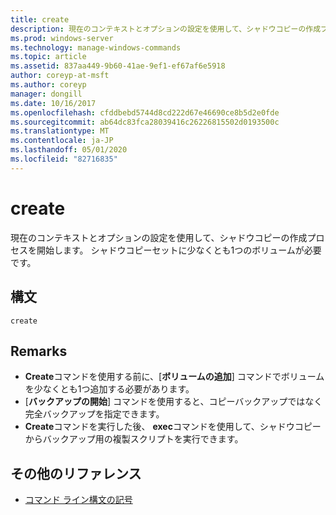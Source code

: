 ```yaml
---
title: create
description: 現在のコンテキストとオプションの設定を使用して、シャドウコピーの作成プロセスを開始する create のリファレンストピックです。
ms.prod: windows-server
ms.technology: manage-windows-commands
ms.topic: article
ms.assetid: 837aa449-9b60-41ae-9ef1-ef67af6e5918
author: coreyp-at-msft
ms.author: coreyp
manager: dongill
ms.date: 10/16/2017
ms.openlocfilehash: cfddbebd5744d8cd222d67e46690ce8b5d2e0fde
ms.sourcegitcommit: ab64dc83fca28039416c26226815502d0193500c
ms.translationtype: MT
ms.contentlocale: ja-JP
ms.lasthandoff: 05/01/2020
ms.locfileid: "82716835"
---
```

# <a name="create"></a>create

現在のコンテキストとオプションの設定を使用して、シャドウコピーの作成プロセスを開始します。 シャドウコピーセットに少なくとも1つのボリュームが必要です。

## <a name="syntax"></a>構文

```
create
```

## <a name="remarks"></a>Remarks

-   **Create**コマンドを使用する前に、[**ボリュームの追加**] コマンドでボリュームを少なくとも1つ追加する必要があります。
-   [**バックアップの開始**] コマンドを使用すると、コピーバックアップではなく完全バックアップを指定できます。
-   **Create**コマンドを実行した後、 **exec**コマンドを使用して、シャドウコピーからバックアップ用の複製スクリプトを実行できます。

## <a name="additional-references"></a>その他のリファレンス

- [コマンド ライン構文の記号](command-line-syntax-key.md)